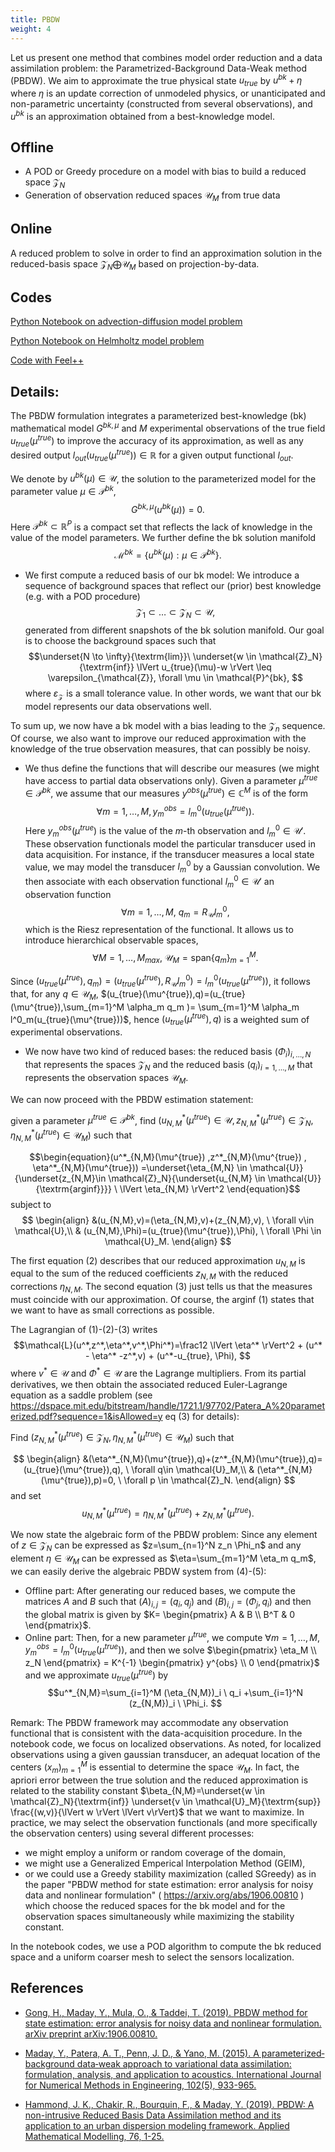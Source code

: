 ```yaml
---
title: PBDW
weight: 4
---
```


Let us present one method that combines model order reduction and a data assimilation problem: the Parametrized-Background Data-Weak method (PBDW).
We aim to approximate the true physical state $u_{true}$ by $u^{bk}+\eta$ where $\eta$ is an update correction of unmodeled physics, or unanticipated and non-parametric uncertainty (constructed from several observations), and $u^{bk}$ is an approximation obtained from a best-knowledge model.

## Offline

- A POD or Greedy procedure on a model with bias to build a reduced space $\mathcal{Z}_N$
- Generation of observation reduced spaces $\mathcal{U}_M$ from true data

## Online 
A reduced problem to solve in order to find an approximation solution in the reduced-basis space $\mathcal{Z}_N \bigoplus \mathcal{U}_M$ based on projection-by-data.


## Codes

[Python Notebook on advection-diffusion model problem](/post/PBDW)

[Python Notebook on Helmholtz model problem](/post/PBDWHelmholtz)

[Code with Feel++](https://docs.feelpp.org/mor/0.110/pbdw.html)

## Details:

The PBDW formulation integrates a parameterized best-knowledge (bk) mathematical model $G^{bk,\mu}$ and $M$ experimental observations of the true field $u_{true}(\mu^{true})$ to improve the accuracy of its approximation, as well as any desired output $l_{out}(u_{true}(\mu^{true})) \in \mathbb{R}$ for a given output functional $l_{out}$.

We denote by $u^{bk}(\mu) \in \mathcal{U}$, the solution to the parameterized model for the parameter value $\mu \in \mathcal{P}^{bk}$, 
$$ G^{bk,\mu}(u^{bk}(\mu)) = 0.$$
Here $\mathcal{P}^{bk} \subset \mathbb{R}^P$ is a compact set that reflects the lack of knowledge in the value of the model parameters. We further define the bk solution manifold
$$ \mathcal{M}^{bk} = \{u^{bk}(\mu) : \mu \in \mathcal{P}^{bk}\}.$$

- We first compute a reduced basis of our bk model:
We introduce a sequence of background spaces that reflect our (prior) best knowledge (e.g. with a POD procedure)
$$\mathcal{Z}_1 \subset \dots \subset \mathcal{Z}_{N} \subset \mathcal{U}, $$ generated from different snapshots of the bk solution manifold.
Our goal is to choose the background spaces such that
$$\underset{N \to \infty}{\textrm{lim}}\ \underset{w \in \mathcal{Z}_N}{\textrm{inf}} \lVert u_{true}(\mu)-w \rVert \leq \varepsilon_{\mathcal{Z}}, \forall \mu \in \mathcal{P}^{bk}, $$
where $\varepsilon_{\mathcal{Z}}$ is a small tolerance value.
In other words, we want that our bk model represents our data observations well.

To sum up, we now have a bk model with a bias leading to the $\mathcal{Z}_n$ sequence.
Of course, we also want to improve our reduced approximation with the knowledge of the true observation measures, that can possibly be noisy.

- We thus define the functions that will describe our measures (we might have access to partial data observations only).
Given a parameter $\mu^{true}\in \mathcal{P}^{bk}$, we assume that our measures $y^{obs}(\mu^{true}) \in \mathbb{C}^M$ is of the form $$\forall m=1,\dots,M, y_m^{obs}=l^0_m(u_{true}(\mu^{true})).$$
Here $y_m^{obs}(\mu^{true})$ is the value of the $m$-th observation and $l_m^0 \in \mathcal{U}'$.
These observation functionals model the particular transducer used in data acquisition. For instance, if the transducer measures a local state value, we may model the transducer $l^0_m$ by a Gaussian convolution.
We then associate with each observation functional $l_m^0 \in \mathcal{U}'$ an observation function
$$\forall m=1,\dots,M, \ q_m = R_{\mathcal{U}} l^0_m,$$
which is the Riesz representation of the functional. It allows us to introduce hierarchical observable spaces,
$$ \forall M=1,\dots,M_{max}, \ \mathcal{U}_M= \mathrm{span} \{q_m\}_{m=1}^M. $$

Since $(u_{true}(\mu^{true}),q_m) = (u_{true}(\mu^{true}),R_{\mathcal{U}} l^0_m )=l^0_m(u_{true}(\mu^{true}))$,
it follows that, for any $q \in \mathcal{U}_M$, $(u_{true}(\mu^{true}),q)=(u_{true}(\mu^{true}),\sum_{m=1}^M \alpha_m q_m )= \sum_{m=1}^M \alpha_m l^0_m(u_{true}(\mu^{true}))$, hence $(u_{true}(\mu^{true}),q)$ is a weighted sum of experimental observations.

- We now have two kind of reduced bases: the reduced basis $(\Phi_i)_{i,\dots,N}$ that represents the spaces $\mathcal{Z}_N$ and the reduced basis $(q_i)_{i=1,\dots,M}$ that represents the observation spaces $\mathcal{U}_M$.

We can now proceed with the PBDW estimation statement:

given a parameter $\mu^{true} \in \mathcal{P}^{bk}$, find $(u^*_{N,M}(\mu^{true}) \in \mathcal{U},z^*_{N,M}(\mu^{true}) \in \mathcal{Z}_N, \eta^*_{N,M}(\mu^{true}) \in \mathcal{U}_M)$ such that

$$\begin{equation}(u^*_{N,M}(\mu^{true}) ,z^*_{N,M}(\mu^{true}) , \eta^*_{N,M}(\mu^{true})) =\underset{\eta_{M,N} \in \mathcal{U}}{\underset{z_{N,M}\in \mathcal{Z}_N}{\underset{u_{N,M} \in \mathcal{U}}{\textrm{arginf}}}} \ \lVert \eta_{N,M} \rVert^2
\end{equation}$$
subject to
$$ \begin{align}
&(u_{N,M},v)=(\eta_{N,M},v)+(z_{N,M},v), \ \forall v\in \mathcal{U},\\
& (u_{N,M},\Phi)=(u_{true}(\mu^{true}),\Phi), \  \forall \Phi \in \mathcal{U}_M.
\end{align}
$$

The first equation (2) describes that our reduced approximation $u_{N,M}$  is equal to the sum of the reduced coefficients $z_{N,M}$ with the reduced corrections $\eta_{N,M}$.
The second equation (3) just tells us that the measures must coincide with our approximation. Of course, the arginf (1) states that we want to have as small corrections as possible.

The Lagrangian of (1)-(2)-(3) writes $$\mathcal{L}(u^*,z^*,\eta^*,v^*,\Phi^*)=\frac12 \lVert \eta^* \rVert^2 + (u^* - \eta^* -z^*,v) + (u^*-u_{true}, \Phi), $$ where $v^* \in \mathcal{U}$ and $\Phi^* \in \mathcal{U}$ are the Lagrange multipliers. From its partial derivatives, we then obtain the associated reduced Euler-Lagrange equation as a saddle problem (see https://dspace.mit.edu/bitstream/handle/1721.1/97702/Patera_A%20parameterized.pdf?sequence=1&isAllowed=y eq (3) for details):

Find $(z^*_{N,M}(\mu^{true}) \in \mathcal{Z}_N, \eta^*_{N,M}(\mu^{true}) \in \mathcal{U}_M)$ such that

$$ \begin{align}
&(\eta^*_{N,M}(\mu^{true}),q)+(z^*_{N,M}(\mu^{true}),q)=(u_{true}(\mu^{true}),q), \ \forall q\in \mathcal{U}_M,\\
& (\eta^*_{N,M}(\mu^{true}),p)=0, \  \forall p \in \mathcal{Z}_N.
\end{align}
$$
and set $$ u^*_{N,M}(\mu^{true})=\eta^*_{N,M}(\mu^{true})+z^*_{N,M}(\mu^{true}).$$

We now state the algebraic form of the PBDW problem:
Since any element of $z \in \mathcal{Z}_N$ can be expressed as $z=\sum_{n=1}^N z_n \Phi_n$ and any element $\eta \in \mathcal{U}_M$ can be expressed as $\eta=\sum_{m=1}^M \eta_m q_m$, we can easily derive the algebraic PBDW system from (4)-(5):

- Offline part: After generating our reduced bases, we compute the matrices $A$ and $B$ such that $(A)_{i,j}=(q_i,q_j)$ and $(B)_{i,j}=(\Phi_j,q_i)$ and then the global matrix is given by $K= \begin{pmatrix} A & B \\
B^T & 0 \end{pmatrix}$.
- Online part: Then, for a new parameter $\mu^{true}$, we compute $\forall m=1,\dots,M, y_m^{obs}=l^0_m(u_{true}(\mu^{true})),$ and then we solve $\begin{pmatrix} \eta_M \\ z_N \end{pmatrix} = K^{-1} \begin{pmatrix} y^{obs} \\ 0 \end{pmatrix}$ and we approximate $u_{true}(\mu^{true})$ by $$u^*_{N,M}=\sum_{i=1}^M (\eta_{N,M})_i \ q_i +\sum_{i=1}^N (z_{N,M})_i \ \Phi_i. $$

Remark:
The PBDW framework may accommodate any observation functional that is consistent with the data-acquisition procedure. In the notebook code, we focus on localized observations. As noted, for localized observations using a given gaussian transducer, an adequat location of the centers $(x_m)_{m=1}^M$ is essential to determine the space $\mathcal{U}_M$. In fact, the apriori error between the true solution and the reduced approximation is related to the stability constant $\beta_{N,M}=\underset{w \in \mathcal{Z}_N}{\textrm{inf}} \underset{v \in \mathcal{U}_M}{\textrm{sup}} \frac{(w,v)}{\lVert w \rVert \lVert v\rVert}$ that we want to maximize. In practice, we may select the observation functionals (and more specifically the observation centers) using several different processes:
- we might employ a uniform or random coverage of the domain,
- we might use a Generalized Emperical Interpolation Method (GEIM),
- or we could use a Greedy stability maximization (called SGreedy) as in the paper "PBDW method for state estimation: error analysis for noisy data and nonlinear formulation" ( https://arxiv.org/abs/1906.00810 ) which choose the reduced spaces for the bk model and for the observation spaces simultaneously while maximizing the stability constant.


In the notebook codes, we use a POD algorithm to compute the bk reduced space and a uniform coarser mesh to select the sensors localization.


## References


- [Gong, H., Maday, Y., Mula, O., & Taddei, T. (2019). PBDW method for state estimation: error analysis for noisy data and nonlinear formulation. arXiv preprint arXiv:1906.00810.](https://arxiv.org/abs/1906.00810)

- [Maday, Y., Patera, A. T., Penn, J. D., & Yano, M. (2015). A parameterized‐background data‐weak approach to variational data assimilation: formulation, analysis, and application to acoustics. International Journal for Numerical Methods in Engineering, 102(5), 933-965.](https://dspace.mit.edu/bitstream/handle/1721.1/97702/Patera_A%20parameterized.pdf?sequence=1&isAllowed=y)

- [Hammond, J. K., Chakir, R., Bourquin, F., & Maday, Y. (2019). PBDW: A non-intrusive Reduced Basis Data Assimilation method and its application to an urban dispersion modeling framework. Applied Mathematical Modelling, 76, 1-25.](https://www.sciencedirect.com/science/article/pii/S0307904X19302951)
